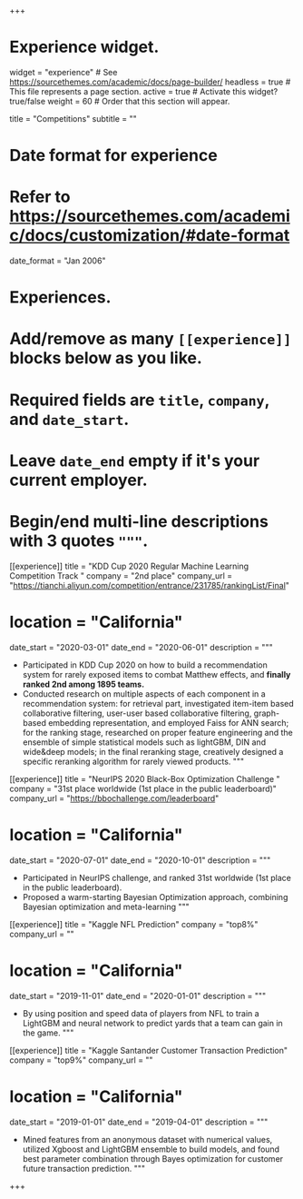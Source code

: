 +++
# Experience widget.
widget = "experience"  # See https://sourcethemes.com/academic/docs/page-builder/
headless = true  # This file represents a page section.
active = true  # Activate this widget? true/false
weight = 60  # Order that this section will appear.

title = "Competitions"
subtitle = ""

# Date format for experience
#   Refer to https://sourcethemes.com/academic/docs/customization/#date-format
date_format = "Jan 2006"

# Experiences.
#   Add/remove as many `[[experience]]` blocks below as you like.
#   Required fields are `title`, `company`, and `date_start`.
#   Leave `date_end` empty if it's your current employer.
#   Begin/end multi-line descriptions with 3 quotes `"""`.
[[experience]]
  title = "KDD Cup 2020 Regular Machine Learning Competition Track "
  company = "2nd place"
  company_url = "https://tianchi.aliyun.com/competition/entrance/231785/rankingList/Final"
# location = "California"
  date_start = "2020-03-01"
  date_end = "2020-06-01"
  description = """
  * Participated in KDD Cup 2020 on how to build a recommendation system for rarely exposed items to combat Matthew effects, and **finally ranked 2nd among 1895 teams.**
  * Conducted research on multiple aspects of each component in a recommendation system: for retrieval part, investigated item-item based collaborative filtering, user-user based collaborative filtering, graph-based embedding representation, and employed Faiss for ANN search; for the ranking stage, researched on proper feature engineering and the ensemble of simple statistical models such as lightGBM, DIN and wide&deep models; in the final reranking stage, creatively designed a specific reranking algorithm for rarely viewed products.
  """

[[experience]]
  title = "NeurIPS 2020 Black-Box Optimization Challenge "
  company = "31st place worldwide (1st place in the public leaderboard)"
  company_url = "https://bbochallenge.com/leaderboard"
# location = "California"
  date_start = "2020-07-01"
  date_end = "2020-10-01"
  description = """
  * Participated in NeurIPS challenge, and ranked 31st worldwide (1st place in the public leaderboard).
  * Proposed a warm-starting Bayesian Optimization approach, combining Bayesian optimization and meta-learning
  """

[[experience]]
  title = "Kaggle NFL Prediction"
  company = "top8%"
  company_url = ""
#  location = "California"
  date_start = "2019-11-01"
  date_end = "2020-01-01"
  description = """
  * By using position and speed data of players from NFL to train a LightGBM and neural network to predict yards that a team can gain in the game.
  """

[[experience]]
  title = "Kaggle Santander Customer Transaction Prediction"
  company = "top9%"
  company_url = ""
# location = "California"
  date_start = "2019-01-01"
  date_end = "2019-04-01"
  description = """
  * Mined features from an anonymous dataset with numerical values, utilized Xgboost and LightGBM ensemble to build models, and found best parameter combination through Bayes optimization for customer future transaction prediction.
  """


+++

